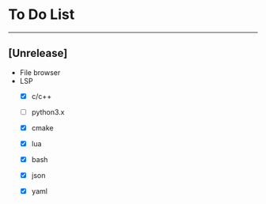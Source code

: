# To Do List

----------
## [Unrelease]
* File browser
* LSP
	- [x] c/c++
	- [ ] python3.x
	- [x] cmake
	- [x] lua
	- [x] bash
	- [x] json
	- [x] yaml

